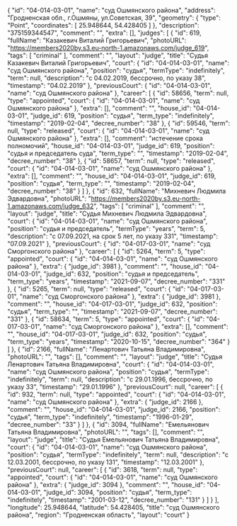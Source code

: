 {
    "id": "04-014-03-01",
    "name": "суд Ошмянского района",
    "address": "Гродненская обл., г.Ошмяны, ул.Советская, 39",
    "geometry": {
        "type": "Point",
        "coordinates": [
            25.948644,
            54.428405
        ]
    },
    "description": "375159344547",
    "comment": "",
    "extra": [],
    "judges": [
        {
            "id": 619,
            "fullName": "Казакевич Виталий Григорьевич",
            "photoURL": "https://members2020by.s3.eu-north-1.amazonaws.com/judge_619",
            "tags": [
                "criminal"
            ],
            "comment": "",
            "layout": "judge",
            "title": "Судья Казакевич Виталий Григорьевич",
            "court": {
                "id": "04-014-03-01",
                "name": "суд Ошмянского района",
                "position": "судья",
                "termType": "indefinitely",
                "term": null,
                "description": "c 04.02.2019, бессрочно, по указу 38",
                "timestamp": "04.02.2019"
            },
            "previousCourt": {
                "id": "04-014-03-01",
                "name": "суд Ошмянского района"
            },
            "career": [
                {
                    "id": 58656,
                    "term": null,
                    "type": "appointed",
                    "court": {
                        "id": "04-014-03-01",
                        "name": "суд Ошмянского района"
                    },
                    "extra": [],
                    "comment": "",
                    "house_id": "04-014-03-01",
                    "judge_id": 619,
                    "position": "судья",
                    "term_type": "indefinitely",
                    "timestamp": "2019-02-04",
                    "decree_number": "38"
                },
                {
                    "id": 59546,
                    "term": null,
                    "type": "released",
                    "court": {
                        "id": "04-014-03-01",
                        "name": "суд Ошмянского района"
                    },
                    "extra": [],
                    "comment": "истечение срока полномочий",
                    "house_id": "04-014-03-01",
                    "judge_id": 619,
                    "position": "судья и председатель суда",
                    "term_type": "",
                    "timestamp": "2019-02-04",
                    "decree_number": "38"
                },
                {
                    "id": 58657,
                    "term": null,
                    "type": "released",
                    "court": {
                        "id": "04-014-03-01",
                        "name": "суд Ошмянского района"
                    },
                    "extra": [],
                    "comment": "",
                    "house_id": "04-014-03-01",
                    "judge_id": 619,
                    "position": "судья",
                    "term_type": "",
                    "timestamp": "2019-02-04",
                    "decree_number": "38"
                }
            ]
        },
        {
            "id": 632,
            "fullName": "Михневич Людмила Эдвардовна",
            "photoURL": "https://members2020by.s3.eu-north-1.amazonaws.com/judge_632",
            "tags": [
                "criminal"
            ],
            "comment": "",
            "layout": "judge",
            "title": "Судья Михневич Людмила Эдвардовна",
            "court": {
                "id": "04-014-03-01",
                "name": "суд Ошмянского района",
                "position": "судья и председатель",
                "termType": "years",
                "term": 5,
                "description": "c 07.09.2021, на срок 5 лет, по указу 331",
                "timestamp": "07.09.2021"
            },
            "previousCourt": {
                "id": "04-017-03-01",
                "name": "суд Сморгонского района"
            },
            "career": [
                {
                    "id": 5264,
                    "term": 5,
                    "type": "appointed",
                    "court": {
                        "id": "04-014-03-01",
                        "name": "суд Ошмянского района"
                    },
                    "extra": {
                        "judge_id": 3981
                    },
                    "comment": "",
                    "house_id": "04-014-03-01",
                    "judge_id": 632,
                    "position": "судья и председатель",
                    "term_type": "years",
                    "timestamp": "2021-09-07",
                    "decree_number": "331"
                },
                {
                    "id": 5265,
                    "term": null,
                    "type": "released",
                    "court": {
                        "id": "04-017-03-01",
                        "name": "суд Сморгонского района"
                    },
                    "extra": {
                        "judge_id": 3981
                    },
                    "comment": "",
                    "house_id": "04-017-03-01",
                    "judge_id": 632,
                    "position": "судья",
                    "term_type": "",
                    "timestamp": "2021-09-07",
                    "decree_number": "331"
                },
                {
                    "id": 58634,
                    "term": 5,
                    "type": "appointed",
                    "court": {
                        "id": "04-017-03-01",
                        "name": "суд Сморгонского района"
                    },
                    "extra": [],
                    "comment": "",
                    "house_id": "04-017-03-01",
                    "judge_id": 632,
                    "position": "судья",
                    "term_type": "years",
                    "timestamp": "2020-10-15",
                    "decree_number": "364"
                }
            ]
        },
        {
            "id": 2166,
            "fullName": "Ленартович Татьяна Владимировна",
            "photoURL": "",
            "tags": [],
            "comment": "",
            "layout": "judge",
            "title": "Судья Ленартович Татьяна Владимировна",
            "court": {
                "id": "04-014-03-01",
                "name": "суд Ошмянского района",
                "position": "судья",
                "termType": "indefinitely",
                "term": null,
                "description": "c 29.01.1996, бессрочно, по указу 33",
                "timestamp": "29.01.1996"
            },
            "previousCourt": null,
            "career": [
                {
                    "id": 932,
                    "term": null,
                    "type": "appointed",
                    "court": {
                        "id": "04-014-03-01",
                        "name": "суд Ошмянского района"
                    },
                    "extra": {
                        "judge_id": 2166
                    },
                    "comment": "",
                    "house_id": "04-014-03-01",
                    "judge_id": 2166,
                    "position": "судья",
                    "term_type": "indefinitely",
                    "timestamp": "1996-01-29",
                    "decree_number": "33"
                }
            ]
        },
        {
            "id": 3094,
            "fullName": "Емельянович Татьяна Владимировна",
            "photoURL": "",
            "tags": [],
            "comment": "",
            "layout": "judge",
            "title": "Судья Емельянович Татьяна Владимировна",
            "court": {
                "id": "04-014-03-01",
                "name": "суд Ошмянского района",
                "position": "судья",
                "termType": "indefinitely",
                "term": null,
                "description": "c 12.03.2001, бессрочно, по указу 131",
                "timestamp": "12.03.2001"
            },
            "previousCourt": null,
            "career": [
                {
                    "id": 3618,
                    "term": null,
                    "type": "appointed",
                    "court": {
                        "id": "04-014-03-01",
                        "name": "суд Ошмянского района"
                    },
                    "extra": {
                        "judge_id": 3094
                    },
                    "comment": "",
                    "house_id": "04-014-03-01",
                    "judge_id": 3094,
                    "position": "судья",
                    "term_type": "indefinitely",
                    "timestamp": "2001-03-12",
                    "decree_number": "131"
                }
            ]
        }
    ],
    "longitude": 25.948644,
    "latitude": 54.428405,
    "title": "суд Ошмянского района",
    "region": "Гродненская область",
    "layout": "court"
}